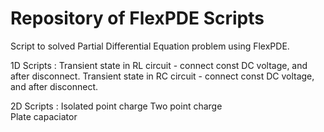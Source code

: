 # Repository of FlexPDE Scripts

Script to solved Partial Differential Equation problem using FlexPDE.

1D Scripts :
	Transient state in RL circuit - connect const DC voltage, and after disconnect.
	Transient state in RC circuit - connect const DC voltage, and after disconnect.

2D Scripts :
	Isolated point charge
	Two point charge</br>
	Plate capaciator
